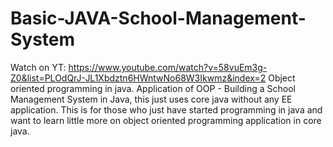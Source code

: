 # Basic-JAVA-School-Management-System
Watch on YT: https://www.youtube.com/watch?v=58vuEm3g-Z0&list=PLOdQrJ-JL1Xbdztn6HWntwNo68W3Ikwmz&index=2
Object oriented programming in java. Application of OOP - Building a School Management System in Java, this just uses core java without any EE application. This is for those who just have started programming in java and want to learn little more on object oriented programming application in core java.
